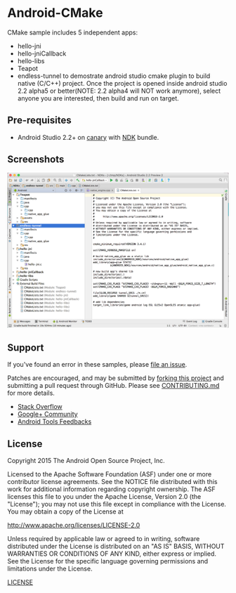 Android-CMake
=============

CMake sample includes 5 independent apps:    
- hello-jni
- hello-jniCallback
- hello-libs
- Teapot
- endless-tunnel
to demostrate android studio cmake plugin to build native (C/C++) project. Once the project is opened inside android studio 2.2 alpha5 or better(NOTE: 2.2 alpha4 will NOT work anymore), select anyone you are interested, then build and run on target.

Pre-requisites
--------------
- Android Studio 2.2+ on [canary](http://tools.android.com/download/studio/canary) with [NDK](https://github.com/android-ndk/ndk/wiki) bundle.

Screenshots
-----------
![screenshot](screenshot.png)

Support
-------
If you've found an error in these samples, please [file an issue](https://github.com/googlesamples/android-ndk/issues/new).

Patches are encouraged, and may be submitted by [forking this project](https://github.com/googlesamples/android-ndk/fork) and
submitting a pull request through GitHub. Please see [CONTRIBUTING.md](../CONTRIBUTING.md) for more details.

- [Stack Overflow](http://stackoverflow.com/questions/tagged/android-ndk)
- [Google+ Community](https://plus.google.com/communities/105153134372062985968)
- [Android Tools Feedbacks](http://tools.android.com/feedback)

License
-------

Copyright 2015 The Android Open Source Project, Inc.

Licensed to the Apache Software Foundation (ASF) under one or more contributor
license agreements.  See the NOTICE file distributed with this work for
additional information regarding copyright ownership.  The ASF licenses this
file to you under the Apache License, Version 2.0 (the "License"); you may not
use this file except in compliance with the License.  You may obtain a copy of
the License at

http://www.apache.org/licenses/LICENSE-2.0

Unless required by applicable law or agreed to in writing, software
distributed under the License is distributed on an "AS IS" BASIS, WITHOUT
WARRANTIES OR CONDITIONS OF ANY KIND, either express or implied.  See the
License for the specific language governing permissions and limitations under
the License.

[LICENSE](LICENSE)

[0]: https://developer.android.com/ndk
